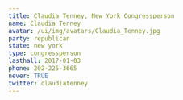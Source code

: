 ```yaml
---
title: Claudia Tenney, New York Congressperson
name: Claudia Tenney
avatar: /ui/img/avatars/Claudia_Tenney.jpg
party: republican
state: new york
type: congressperson
lasthall: 2017-01-03
phone: 202-225-3665
never: TRUE
twitter: claudiatenney
---
```

